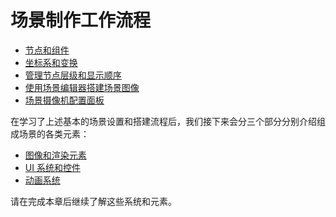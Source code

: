 # 场景制作工作流程

- [节点和组件](node-component.md)
- [坐标系和变换](transform.md)
- [管理节点层级和显示顺序](node-tree.md)
- [使用场景编辑器搭建场景图像](scene-editing.md)
- [场景摄像机配置面板](camera-config.md)

在学习了上述基本的场景设置和搭建流程后，我们接下来会分三个部分分别介绍组成场景的各类元素：

- [图像和渲染元素](../render/index.md)
- [UI 系统和控件](../ui/index.md)
- [动画系统](../animation/index.md)

请在完成本章后继续了解这些系统和元素。
